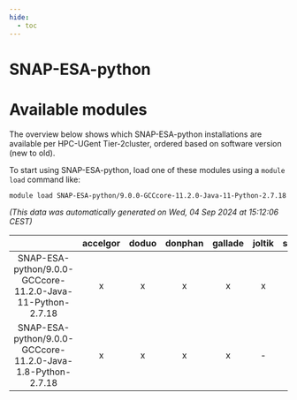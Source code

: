 ```yaml
---
hide:
  - toc
---
```


SNAP-ESA-python
===============

# Available modules


The overview below shows which SNAP-ESA-python installations are available per HPC-UGent Tier-2cluster, ordered based on software version (new to old).

To start using SNAP-ESA-python, load one of these modules using a `module load` command like:

```shell
module load SNAP-ESA-python/9.0.0-GCCcore-11.2.0-Java-11-Python-2.7.18
```

*(This data was automatically generated on Wed, 04 Sep 2024 at 15:12:06 CEST)*  

| |accelgor|doduo|donphan|gallade|joltik|shinx|skitty|
| :---: | :---: | :---: | :---: | :---: | :---: | :---: | :---: |
|SNAP-ESA-python/9.0.0-GCCcore-11.2.0-Java-11-Python-2.7.18|x|x|x|x|x|-|-|
|SNAP-ESA-python/9.0.0-GCCcore-11.2.0-Java-1.8-Python-2.7.18|x|x|x|x|-|-|x|
